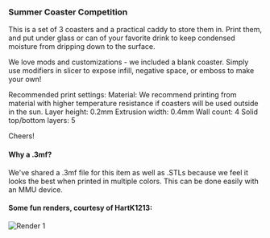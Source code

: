 ### Summer Coaster Competition
This is a set of 3 coasters and a practical caddy to store them in. Print them, and put under glass or can of your favorite drink to keep condensed moisture from dripping down to the surface.

We love mods and customizations - we included a blank coaster. Simply use modifiers in slicer to expose infill, negative space, or emboss to make your own!

Recommended print settings:
Material: We recommend printing from material with higher temperature resistance if coasters will be used outside in the sun.
Layer height: 0.2mm 
Extrusion width: 0.4mm 
Wall count: 4 
Solid top/bottom layers: 5

Cheers!


#### Why a .3mf?
We've shared a .3mf file for this item as well as .STLs because we feel it looks the best when printed in multiple colors. This can be done easily with an MMU device.

#### Some fun renders, courtesy of HartK1213:

![Render 1](./Images/coaster_render.png)



